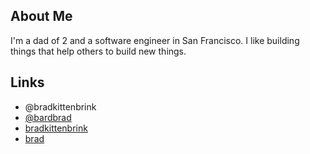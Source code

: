 ---
---

About Me
--------

I'm a dad of 2 and a software engineer in San Francisco.  I like building things that help others to build new things.

Links
-----

* @bradkittenbrink
* [@bardbrad](https://twitter.com/bardbrad)
* [bradkittenbrink](https://linkedin.com/in/bradkittenbrink)
* [brad](https://bitbucket.org/brad)
